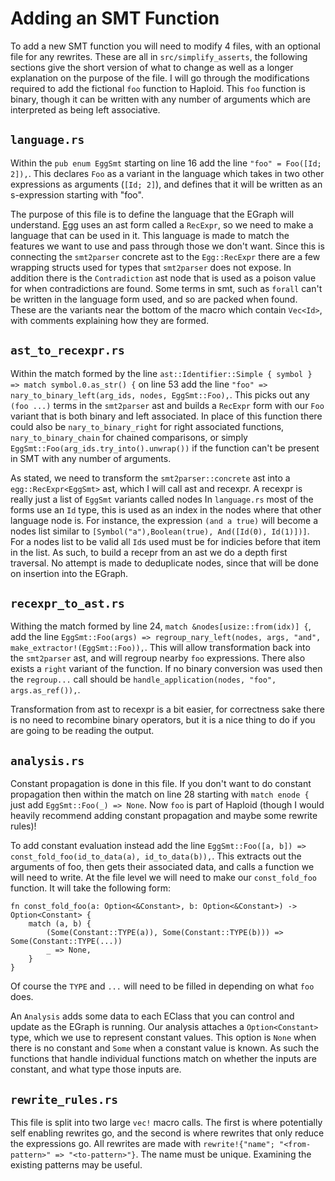 # Adding an SMT Function

To add a new SMT function you will need to modify 4 files, with an optional file for any rewrites.
These are all in `src/simplify_asserts`, the following sections give the short version of what to change as well as a longer explanation on the purpose of the file.
I will go through the modifications required to add the fictional `foo` function to Haploid.
This `foo` function is binary, though it can be written with any number of arguments which are interpreted as being left associative.

## `language.rs`

Within the `pub enum EggSmt` starting on line 16 add the line `"foo" = Foo([Id; 2]),`.
This declares `Foo` as a variant in the language which takes in two other expressions as arguments (`[Id; 2]`), and defines that it will be written as an s-expression starting with "foo".

The purpose of this file is to define the language that the EGraph will understand.
[Egg](https://docs.rs/egg/latest/egg/) uses an ast form called a `RecExpr`, so we need to make a language that can be used in it.
This language is made to match the features we want to use and pass through those we don't want.
Since this is connecting the `smt2parser` concrete ast to the `Egg::RecExpr` there are a few wrapping structs used for types that `smt2parser` does not expose.
In addition there is the `Contradiction` ast node that is used as a poison value for when contradictions are found.
Some terms in smt, such as `forall` can't be written in the language form used, and so are packed when found.
These are the variants near the bottom of the macro which contain `Vec<Id>`, with comments explaining how they are formed.


## `ast_to_recexpr.rs`

Within the match formed by the line `ast::Identifier::Simple { symbol } => match symbol.0.as_str() {` on line 53 add the line `"foo" => nary_to_binary_left(arg_ids, nodes, EggSmt::Foo),`.
This picks out any `(foo ...)` terms in the `smt2parser` ast and builds a `RecExpr` form with our `Foo` variant that is both binary and left associated.
In place of this function there could also be `nary_to_binary_right` for right associated functions, `nary_to_binary_chain` for chained comparisons, or simply `EggSmt::Foo(arg_ids.try_into().unwrap())` if the function can't be present in SMT with any number of arguments.

As stated, we need to transform the `smt2parser::concrete` ast into a `egg::RecExpr<EggSmt>` ast, which I will call ast and recexpr.
A recexpr is really just a list of `EggSmt` variants called nodes
In `language.rs` most of the forms use an `Id` type, this is used as an index in the nodes where that other language node is.
For instance, the expression `(and a true)` will become a nodes list similar to `[Symbol("a"),Boolean(true), And([Id(0), Id(1)])]`.
For a nodes list to be valid all `Id`s used must be for indicies before that item in the list.
As such, to build a recepr from an ast we do a depth first traversal.
No attempt is made to deduplicate nodes, since that will be done on insertion into the EGraph.


## `recexpr_to_ast.rs`

Withing the match formed by line 24, `match &nodes[usize::from(idx)] {`, add the line `EggSmt::Foo(args) => regroup_nary_left(nodes, args, "and", make_extractor!(EggSmt::Foo)),`.
This will allow transformation back into the `smt2parser` ast, and will regroup nearby `foo` expressions.
There also exists a `right` variant of the function.
If no binary conversion was used then the `regroup...` call should be `handle_application(nodes, "foo", args.as_ref()),`.

Transformation from ast to recexpr is a bit easier, for correctness sake there is no need to recombine binary operators, but it is a nice thing to do if you are going to be reading the output.


## `analysis.rs`

Constant propagation is done in this file.
If you don't want to do constant propagation then within the match on line 28 starting with `match enode {` just add `EggSmt::Foo(_) => None`.
Now `foo` is part of Haploid (though I would heavily recommend adding constant propagation and maybe some rewrite rules)!

To add constant evaluation instead add the line `EggSmt::Foo([a, b]) => const_fold_foo(id_to_data(a), id_to_data(b)),`.
This extracts out the arguments of foo, then gets their associated data, and calls a function we will need to write.
At the file level we will need to make our `const_fold_foo` function.
It will take the following form:

```
fn const_fold_foo(a: Option<&Constant>, b: Option<&Constant>) -> Option<Constant> {
    match (a, b) {
        (Some(Constant::TYPE(a)), Some(Constant::TYPE(b))) => Some(Constant::TYPE(...))
        _ => None,
    }
}
```

Of course the `TYPE` and `...` will need to be filled in depending on what `foo` does.


An `Analysis` adds some data to each EClass that you can control and update as the EGraph is running.
Our analysis attaches a `Option<Constant>` type, which we use to represent constant values.
This option is `None` when there is no constant and `Some` when a constant value is known.
As such the functions that handle individual functions match on whether the inputs are constant, and what type those inputs are.



## `rewrite_rules.rs`

This file is split into two large `vec!` macro calls.
The first is where potentially self enabling rewrites go, and the second is where rewrites that only reduce the expressions go.
All rewrites are made with `rewrite!{"name"; "<from-pattern>" => "<to-pattern>"}`.
The name must be unique.
Examining the existing patterns may be useful.
